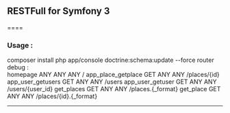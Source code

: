 ## RESTFull for Symfony 3
====

### Usage : 
composer install 
php app/console doctrine:schema:update --force
router debug :   
  homepage                   ANY      ANY      ANY    /
  app_place_getplace         GET      ANY      ANY    /places/{id}
  app_user_getusers          GET      ANY      ANY    /users
  app_user_getuser           GET      ANY      ANY    /users/{user_id}
  get_places                 GET      ANY      ANY    /places.{_format}
  get_place                  GET      ANY      ANY    /places/{id}.{_format}
 -------------------------- -------- -------- ------ ---------------------------
